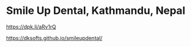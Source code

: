 # Smile Up Dental, Kathmandu, Nepal

https://dpk.li/aRv1rQ

https://dksofts.github.io/smileupdental/
